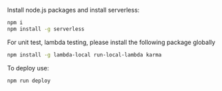 Install node.js packages and install serverless:
```bash
npm i
npm install -g serverless
```

For unit test, lambda testing, please install the following package globally
```bash
npm install -g lambda-local run-local-lambda karma
```

To deploy use:
```bash
npm run deploy
```
